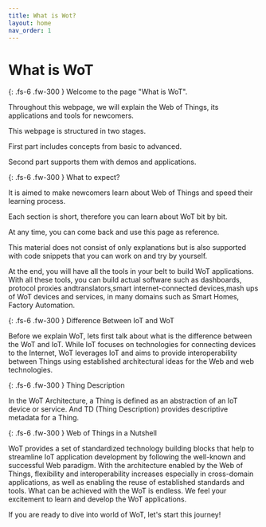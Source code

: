 ```yaml
---
title: What is Wot?
layout: home
nav_order: 1
---
```


# What is WoT

{: .fs-6 .fw-300 }
Welcome to the page "What is WoT".

Throughout this webpage, we will explain the Web of Things, its applications and tools for newcomers.

This webpage is structured in two stages.

First part includes concepts from basic to advanced.

Second part supports them with demos and applications.

{: .fs-6 .fw-300 }
What to expect?

It is aimed to make newcomers learn about Web of Things and speed their learning process.

Each section is short, therefore you can learn about WoT bit by bit.

At any time, you can come back and use this page as reference.

This material does not consist of only explanations but is also supported with code snippets that you can work on and try by yourself.

At the end, you will have all the tools in your belt to build WoT applications.
With all these tools, you can build actual software such as dashboards, protocol proxies andtranslators,smart internet-connected devices,mash ups of WoT devices and services, in many domains such as Smart Homes, Factory Automation.

{: .fs-6 .fw-300 }
Difference Between IoT and WoT

Before we explain WoT, lets first talk about what is the difference between the WoT and IoT. While IoT focuses on technologies for connecting devices to the Internet, WoT leverages IoT and aims to provide interoperability between Things using established architectural ideas for the Web and web technologies.

{: .fs-6 .fw-300 }
Thing Description

In the WoT Architecture, a Thing is defined as an abstraction of an IoT device or service. And TD (Thing Description) provides descriptive metadata for a Thing.

{: .fs-6 .fw-300 }
Web of Things in a Nutshell

WoT provides a set of standardized technology building blocks that help to streamline IoT application development by following the well-known and successful Web paradigm.
With the architecture enabled by the Web of Things, flexibility and interoperability increases especially in cross-domain applications, as well as enabling the reuse of established standards and tools.
What can be achieved with the WoT is endless. We feel your excitement to learn and develop the WoT applications.

If you are ready to dive into world of WoT, let's start this journey!
